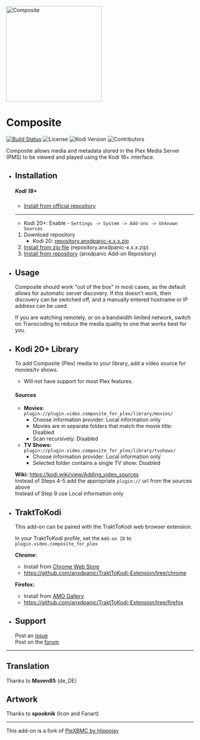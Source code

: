 <img src="https://github.com/anxdpanic/plugin.video.composite_for_plex/raw/master/resources/media/icon.png" width="256" height="256" alt="Composite">

# Composite

[![Build Status](https://img.shields.io/endpoint.svg?url=https%3A%2F%2Factions-badge.atrox.dev%2Fanxdpanic%2Fplugin.video.composite_for_plex%2Fbadge&logo=none)](https://actions-badge.atrox.dev/anxdpanic/plugin.video.composite_for_plex/goto)
![License](https://img.shields.io/badge/license-GPL--2.0--or--later-success.svg)
![Kodi Version](https://img.shields.io/badge/kodi-nexus%2B-success.svg)
![Contributors](https://img.shields.io/github/contributors/anxdpanic/plugin.video.composite_for_plex.svg)

Composite allows media and metadata stored in the Plex Media Server (PMS) to be viewed and played using the Kodi 16+ interface.

- Installation
    -
    ##### Kodi 18+
    * [Install from official repository](https://kodi.wiki/view/HOW-TO:Install_add-ons)
    
    ---
    
    * Kodi 20+: Enable - `Settings -> System -> Add-ons -> Unknown Sources`
    1. Download repository 
        - Kodi 20: [repository.anxdpanic-x.x.x.zip](https://download.osmc.tv/dev/anxdpanic/repositories/matrix/repository.anxdpanic-2.0.4.zip)
    2. [Install from zip file](http://kodi.wiki/view/Add-on_manager#How_to_install_from_a_ZIP_file) (repository.anxdpanic-x.x.x.zip)
    3. [Install from repository](http://kodi.wiki/view/add-on_manager#How_to_install_add-ons_from_a_repository) (anxdpanic Add-on Repository)

- Usage
    -

    Composite should work "out of the box" in most cases, as the default allows for automatic server discovery.
    If this doesn't work, then discovery can be switched off, and a manually entered hostname or IP address can be used.

    If you are watching remotely, or on a bandwidth limited network, switch on Transcoding to reduce the media quality
    to one that works best for you.

- Kodi 20+ Library
    -
    
    To add Composite (Plex) media to your library, add a video source for movies/tv shows.
 
    - Will not have support for most Plex features.
    
    #### Sources
   
    - **Movies:** `plugin://plugin.video.composite_for_plex/library/movies/`
      - Choose information provider: Local information only
      - Movies are in separate folders that match the movie title: Disabled
      - Scan recursively: Disabled
    - **TV Shows:** `plugin://plugin.video.composite_for_plex/library/tvshows/`
      - Choose information provider: Local information only
      - Selected folder contains a single TV show: Disabled

    **Wiki:** https://kodi.wiki/view/Adding_video_sources <br/>
    Instead of Steps 4-5 add the appropriate `plugin://` url from the sources above <br/>
    Instead of Step 9 use Local information only

- TraktToKodi
    -
    
    This add-on can be paired with the TraktToKodi web browser extension. <br/>
    
    In your TraktToKodi profile, set the `Add-on ID` to `plugin.video.composite_for_plex`

    **Chrome:**
    - Install from [Chrome Web Store](https://chrome.google.com/webstore/detail/trakttokodi/jongfgkokmlpdekeljpegeldjofbageo) <br/>
    - https://github.com/anxdpanic/TraktToKodi-Extension/tree/chrome
    
    **Firefox:**
    - Install from [AMO Gallery](https://addons.mozilla.org/en-US/firefox/addon/trakttokodi/)
    - https://github.com/anxdpanic/TraktToKodi-Extension/tree/firefox

- Support
    -
  
    Post an [issue](https://github.com/anxdpanic/plugin.video.composite_for_plex/issues)  
    Post on the [forum](https://forum.kodi.tv/showthread.php?tid=351179) 
---

Translation
-
    
Thanks to **Maven85** (de_DE)

Artwork
-
    
Thanks to **spooknik** (Icon and Fanart)
    
--- 
This add-on is a fork of [PleXBMC by Hippojay](https://github.com/hippojay/plugin.video.plexbmc)

